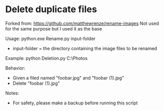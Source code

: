 # Delete duplicate files

Forked from: https://github.com/matthewrenze/rename-images
Not used for the same purpose but I used it as the base 

Usage: python.exe Rename.py input-folder
  - input-folder = the directory containing the image files to be renamed

Example: python Deletion.py C:\Photos

Behavior:  
 - Given a filed named "foobar.jpg" and "foobar (1).jpg"   
 - Delete "foobar (1).jpg"

Notes:
  - For safety, please make a backup before running this script
  
